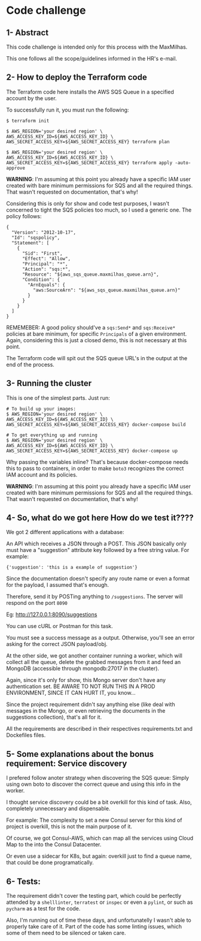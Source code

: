 # Code challenge

## 1- Abstract

This code challenge is intended only for this process with the MaxMilhas.

This one follows all the scope/guidelines informed in the HR's e-mail.

## 2- How to deploy the Terraform code

The Terraform code here installs the AWS SQS Queue in a specified account by the user.

To successfully run it, you must run the following:

```
$ terraform init

$ AWS_REGION='your desired region' \
AWS_ACCESS_KEY_ID=${AWS_ACCESS_KEY_ID} \
AWS_SECRET_ACCESS_KEY=${AWS_SECRET_ACCESS_KEY} terraform plan

$ AWS_REGION='your desired region' \
AWS_ACCESS_KEY_ID=${AWS_ACCESS_KEY_ID} \
AWS_SECRET_ACCESS_KEY=${AWS_SECRET_ACCESS_KEY} terraform apply -auto-approve
```

**WARNING**: I'm assuming at this point you already have a specific IAM user created with bare minimum permissions for SQS and all the required things. That wasn't requested on documentation, that's why!

Considering this is only for show and code test purposes, I wasn't concerned to tight the SQS policies too much, so I used a generic one. The policy follows:

```
{
  "Version": "2012-10-17",
  "Id": "sqspolicy",
  "Statement": [
    {
      "Sid": "First",
      "Effect": "Allow",
      "Principal": "*",
      "Action": "sqs:*",
      "Resource": "${aws_sqs_queue.maxmilhas_queue.arn}",
      "Condition": {
        "ArnEquals": {
          "aws:SourceArn": "${aws_sqs_queue.maxmilhas_queue.arn}"
        }
      }
    }
  ]
}
```

REMEMEBER: A good policy should've a `sqs:Send*` and `sqs:Receive*` policies at bare minimum, for specific `Principals` of a given environment. Again, considering this is just a closed demo, this is not necessary at this point.

The Terraform code will spit out the SQS queue URL's in the output at the end of the process.

## 3- Running the cluster

This is one of the simplest parts. Just run:

```
# To build up your images:
$ AWS_REGION='your desired region' \
AWS_ACCESS_KEY_ID=${AWS_ACCESS_KEY_ID} \
AWS_SECRET_ACCESS_KEY=${AWS_SECRET_ACCESS_KEY} docker-compose build

# To get everything up and running
$ AWS_REGION='your desired region' \
AWS_ACCESS_KEY_ID=${AWS_ACCESS_KEY_ID} \
AWS_SECRET_ACCESS_KEY=${AWS_SECRET_ACCESS_KEY} docker-compose up
```

Why passing the variables inline? That's because docker-compose needs this to pass to containers, in order to make `boto3` recognizes the correct IAM account and its policies.

**WARNING**: I'm assuming at this point you already have a specific IAM user created with bare minimum permissions for SQS and all the required things. That wasn't requested on documentation, that's why!

## 4- So, what do we got here How do we test it????

We got 2 different applications with a database:

An API which receives a JSON through a POST. This JSON basically only must have a "suggestion" attribute key followed by a free string value. For example:

```
{'suggestion': 'this is a example of suggestion'}
```

Since the documentation doesn't specify any route name or even a format for the payload, I assumed that's enough.

Therefore, send it by POSTing anything to `/suggestions`. The server will respond on the port `8090`

Eg: http://127.0.0.1:8090/suggestions

You can use cURL or Postman for this task.

You must see a success message as a output. Otherwise, you'll see an error asking for the correct JSON payload/obj.

At the other side, we got another container running a worker, which will collect all the queue, delete the grabbed messages from it and feed an MongoDB (accessible through mongodb:27017 in the cluster).

Again, since it's only for show, this Mongo server don't have any authentication set. BE AWARE TO NOT RUN THIS IN A PROD ENVIRONMENT, SINCE IT CAN HURT IT, you know...

Since the project requirement didn't say anything else (like deal with messages in the Mongo, or even retrieving the documents in the suggestions collection), that's all for it.

All the requirements are described in their respectives requirements.txt and Dockefiles files.

## 5- Some explanations about the bonus requirement: Service discovery

I prefered follow anoter strategy when discovering the SQS queue: Simply using own boto to discover the correct queue and using this info in the worker.

I thought service discovery could be a bit overkill for this kind of task. Also, completely unnecessary and dispensable.

For example: The complexity to set a new Consul server for this kind of project is overkill, this is not the main purpose of it.

Of course, we got Consul-AWS, which can map all the services using Cloud Map to the into the Consul Datacenter. 

Or even use a sidecar for K8s, but again: overkill just to find a queue name, that could be done programatically.

## 6- Tests:

The requirement didn't cover the testing part, which could be perfectly attended by a `shelllinter`, `terratest` or `inspec` or even a `pylint`, or such as `pycharm` as a test for the code.

Also, I'm running out of time these days, and unfortunatelly I wasn't able to properly take care of it. Part of the code has some linting issues, which some of them need to be silenced or taken care.

